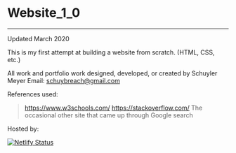 # Website_1_0
-----------
Updated March 2020

This is my first attempt at building a website from scratch. (HTML, CSS, etc.)

All work and portfolio work designed, developed, or created by Schuyler Meyer 
Email: schuybreach@gmail.com

References used: 
> https://www.w3schools.com/
> https://stackoverflow.com/
> The occasional other site that came up through Google search

Hosted by:

[![Netlify Status](https://api.netlify.com/api/v1/badges/5b951c0e-7f0d-4935-810f-170912dc98d3/deploy-status)](https://app.netlify.com/sites/schuylermeyer/deploys)
